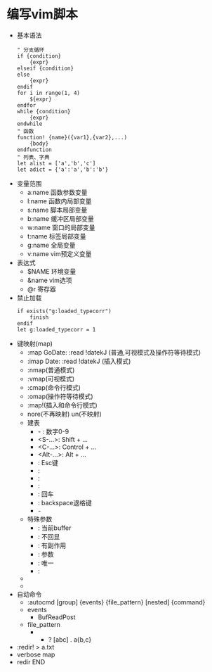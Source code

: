 # 编写vim脚本
- 基本语法
    ```vim
    " 分支循环
    if {condition}
        {expr}
    elseif {condition}
    else
        {expr}
    endif
    for i in range(1, 4)
        ${expr}
    endfor
    while {condition}
        {expr}
    endwhile
    " 函数
    function! {name}({var1},{var2},...)
        {body}
    endfunction
    " 列表、字典
    let alist = ['a','b','c']
    let adict = {'a':'a','b':'b'}
    ```
- 变量范围
    - a:name 函数参数变量
    - l:name 函数内局部变量
    - s:name 脚本局部变量
    - b:name 缓冲区局部变量
    - w:name 窗口的局部变量
    - t:name 标签局部变量
    - g:name 全局变量
    - v:name vim预定义变量
- 表达式
    - $NAME 环境变量
    - &name vim选项
    - @r    寄存器
- 禁止加载
    ```vim
    if exists("g:loaded_typecorr")
        finish
    endif
    let g:loaded_typecorr = 1
    ```
- 键映射(map)
    - :map <F2> GoDate: <Esc>:read !date<CR>kJ (普通,可视模式及操作符等待模式)
    - :imap <F2> <CR>Date: <Esc>:read !date<CR>kJ (插入模式)
    - :nmap(普通模式)
    - :vmap(可视模式)
    - :cmap(命令行模式)
    - :omap(操作符等待模式)
    - :map!(插入和命令行模式)
    - nore(不再映射) un(不映射)
    - 建表
      - <k0> - <k9>: 数字0-9
      - <S-...>: Shift + ...
      - <C-...>: Control + ...
      - <Alt-...>: Alt + ...
      - <Esc>: Esc键
      - <Up>:
      - <Space>:
      - <Tab>:
      - <CR>: 回车
      - <BS>: backspace退格键
      - <F1> - <F12>
    - 特殊参数
      - <buffer>: 当前buffer
      - <silent>: 不回显
      - <special>: 有副作用
      - <expr>: 参数
      - <unique>: 唯一
      - <Leader>: 
    - <SID>
    - <Plug>
- 自动命令
    - :autocmd [group] {events} {file_pattern} [nested] {command}
    - events
        - BufReadPost
    - file_pattern
        - * ? [abc] . a{b,c}
- :redir! > a.txt
- verbose map
- redir END